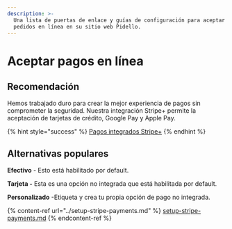 ```yaml
---
description: >-
  Una lista de puertas de enlace y guías de configuración para aceptar pagos de
  pedidos en línea en su sitio web Pidello.
---
```


# Aceptar pagos en línea

## Recomendación

Hemos trabajado duro para crear la mejor experiencia de pagos sin comprometer la seguridad. Nuestra integración Stripe+ permite la aceptación de tarjetas de crédito, Google Pay y Apple Pay.

{% hint style="success" %}
[Pagos integrados Stripe+](../stripe+-integrated-payments.md)
{% endhint %}

## Alternativas populares

**Efectivo** - Esto está habilitado por default.

**Tarjeta -** Esta es una opción no integrada que está habilitada por default.

**Personalizado** -Etiqueta y crea tu propia opción de pago no integrada.

{% content-ref url="../setup-stripe-payments.md" %}
[setup-stripe-payments.md](../setup-stripe-payments.md)
{% endcontent-ref %}

